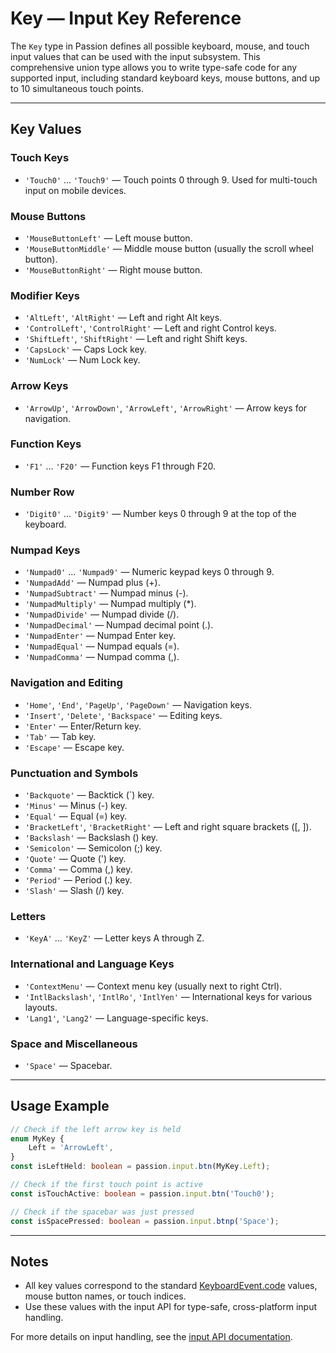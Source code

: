 # Key — Input Key Reference

The `Key` type in Passion defines all possible keyboard, mouse, and touch input values that can be used with the input subsystem. This comprehensive union type allows you to write type-safe code for any supported input, including standard keyboard keys, mouse buttons, and up to 10 simultaneous touch points.

---

## Key Values

### Touch Keys
- `'Touch0'` ... `'Touch9'` — Touch points 0 through 9. Used for multi-touch input on mobile devices.

### Mouse Buttons
- `'MouseButtonLeft'` — Left mouse button.
- `'MouseButtonMiddle'` — Middle mouse button (usually the scroll wheel button).
- `'MouseButtonRight'` — Right mouse button.

### Modifier Keys
- `'AltLeft'`, `'AltRight'` — Left and right Alt keys.
- `'ControlLeft'`, `'ControlRight'` — Left and right Control keys.
- `'ShiftLeft'`, `'ShiftRight'` — Left and right Shift keys.
- `'CapsLock'` — Caps Lock key.
- `'NumLock'` — Num Lock key.

### Arrow Keys
- `'ArrowUp'`, `'ArrowDown'`, `'ArrowLeft'`, `'ArrowRight'` — Arrow keys for navigation.

### Function Keys
- `'F1'` ... `'F20'` — Function keys F1 through F20.

### Number Row
- `'Digit0'` ... `'Digit9'` — Number keys 0 through 9 at the top of the keyboard.

### Numpad Keys
- `'Numpad0'` ... `'Numpad9'` — Numeric keypad keys 0 through 9.
- `'NumpadAdd'` — Numpad plus (+).
- `'NumpadSubtract'` — Numpad minus (-).
- `'NumpadMultiply'` — Numpad multiply (*).
- `'NumpadDivide'` — Numpad divide (/).
- `'NumpadDecimal'` — Numpad decimal point (.).
- `'NumpadEnter'` — Numpad Enter key.
- `'NumpadEqual'` — Numpad equals (=).
- `'NumpadComma'` — Numpad comma (,).

### Navigation and Editing
- `'Home'`, `'End'`, `'PageUp'`, `'PageDown'` — Navigation keys.
- `'Insert'`, `'Delete'`, `'Backspace'` — Editing keys.
- `'Enter'` — Enter/Return key.
- `'Tab'` — Tab key.
- `'Escape'` — Escape key.

### Punctuation and Symbols
- `'Backquote'` — Backtick (`) key.
- `'Minus'` — Minus (-) key.
- `'Equal'` — Equal (=) key.
- `'BracketLeft'`, `'BracketRight'` — Left and right square brackets ([, ]).
- `'Backslash'` — Backslash (\) key.
- `'Semicolon'` — Semicolon (;) key.
- `'Quote'` — Quote (') key.
- `'Comma'` — Comma (,) key.
- `'Period'` — Period (.) key.
- `'Slash'` — Slash (/) key.

### Letters
- `'KeyA'` ... `'KeyZ'` — Letter keys A through Z.

### International and Language Keys
- `'ContextMenu'` — Context menu key (usually next to right Ctrl).
- `'IntlBackslash'`, `'IntlRo'`, `'IntlYen'` — International keys for various layouts.
- `'Lang1'`, `'Lang2'` — Language-specific keys.

### Space and Miscellaneous
- `'Space'` — Spacebar.

---

## Usage Example

```typescript
// Check if the left arrow key is held
enum MyKey {
    Left = 'ArrowLeft',
}
const isLeftHeld: boolean = passion.input.btn(MyKey.Left);

// Check if the first touch point is active
const isTouchActive: boolean = passion.input.btn('Touch0');

// Check if the spacebar was just pressed
const isSpacePressed: boolean = passion.input.btnp('Space');
```

---

## Notes
- All key values correspond to the standard [KeyboardEvent.code](https://developer.mozilla.org/en-US/docs/Web/API/KeyboardEvent/code) values, mouse button names, or touch indices.
- Use these values with the input API for type-safe, cross-platform input handling.

For more details on input handling, see the [input API documentation](./input.md).
